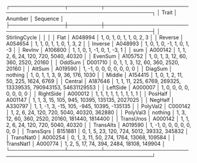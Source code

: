 ┌───────────────┬─────────┬───────────────────────────────────────────────────────────────┐
│ Trait         │ Anumber │ Sequence                                                      │
├───────────────┼─────────┼───────────────────────────────────────────────────────────────┤
│ StirlingCycle │         │                                                               │
│ Flat          │ A048994 │ 1, 0, 1, 0, 1, 1, 0, 2, 3                                     │
│ Reverse       │ A054654 │ 1, 1, 0, 1, 1, 0, 1, 3, 2                                     │
│ Inverse       │ A048993 │ 1, 0, 1, 0, -1, 1, 0, 1, -3                                   │
│ RevInv        │ A106800 │ 1, 1, 0, 1, -1, 0, 1, -3, 1                                   │
│ sum           │ A000142 │ 1, 1, 2, 6, 24, 120, 720, 5040, 40320                         │
│ EvenSum       │ A105752 │ 1, 0, 1, 3, 12, 60, 360, 2520, 20160                          │
│ OddSum        │ D001710 │ 0, 1, 1, 3, 12, 60, 360, 2520, 20160                          │
│ AltSum        │ A019590 │ 1, -1, 0, 0, 0, 0, 0, 0, 0                                    │
│ DiagSum       │ nothing │ 1, 0, 1, 1, 3, 9, 36, 176, 1030                               │
│ Middle        │ A154415 │ 1, 0, 1, 2, 11, 50, 225, 1624, 6769                           │
│ Central       │ A187646 │ 1, 1, 11, 225, 6769, 269325, 13339535, 790943153, 54631129553 │
│ LeftSide      │ A000007 │ 1, 0, 0, 0, 0, 0, 0, 0, 0                                     │
│ RightSide     │ A000012 │ 1, 1, 1, 1, 1, 1, 1, 1, 1                                     │
│ PosHalf       │ A001147 │ 1, 1, 3, 15, 105, 945, 10395, 135135, 2027025                 │
│ NegHalf       │ A330797 │ 1, 1, -1, 3, -15, 105, -945, 10395, -135135                   │
│ PolyVal2      │ C000142 │ 1, 2, 6, 24, 120, 720, 5040, 40320, 362880                    │
│ PolyVal3      │ nothing │ 1, 3, 12, 60, 360, 2520, 20160, 181440, 1814400               │
│ TransUnos     │ A000142 │ 1, 1, 2, 6, 24, 120, 720, 5040, 40320                         │
│ TransAlts     │ A019590 │ 1, -1, 0, 0, 0, 0, 0, 0, 0                                    │
│ TransSqrs     │ B151881 │ 0, 1, 5, 23, 120, 724, 5012, 39332, 345832                    │
│ TransNat0     │ A000254 │ 0, 1, 3, 11, 50, 274, 1764, 13068, 109584                     │
│ TransNat1     │ A000774 │ 1, 2, 5, 17, 74, 394, 2484, 18108, 149904                     │
└───────────────┴─────────┴───────────────────────────────────────────────────────────────┘
